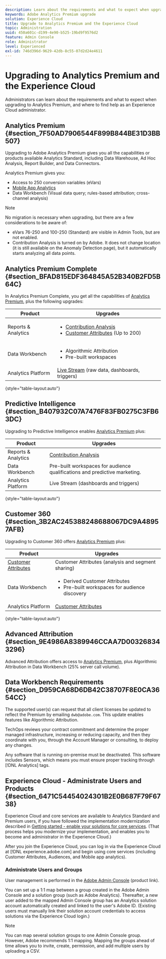 ```yaml
---
description: Learn about the requirements and what to expect when upgrading to Analytics Premium.
keywords: Adobe Analytics Premium upgrade
solution: Experience Cloud
title: Upgrade to Analytics Premium and the Experience Cloud 
topic: Administration
uuid: 450a601c-d199-4e90-b525-19bd9f9576d2
feature: Admin Console
role: Administrator
level: Experienced
exl-id: 746d396d-9629-42db-8c55-07d2d24e4611
---
```

# Upgrading to Analytics Premium and the Experience Cloud

Administrators can learn about the requirements and what to expect when upgrading to Analytics Premium, and where to find help as an Experience Cloud administrator.

## Analytics Premium {#section_7F50AD7906544F899B844BE31D3BB507}

Upgrading to Adobe Analytics Premium gives you all the capabilities or products available Analytics Standard, including Data Warehouse, Ad Hoc Analysis, Report Builder, and Data Connectors.

Analytics Premium gives you:

* Access to 250 conversion variables (eVars)
* [Mobile App Analytics](https://experienceleague.adobe.com/docs/mobile-services/using/home.html?lang=en)
* Data Workbench (Visual data query; rules-based attribution; cross-channel analysis)

>[!NOTE]
>
>No migration is necessary when upgrading, but there are a few considerations to be aware of:
>
>* eVars 76-250 and 100-250 (Standard) are visible in Admin Tools, but are not enabled.
>* Contribution Analysis is turned on by Adobe. It does not change location (it is still available on the Anomaly Detection page), but it automatically starts analyzing all data points.

## Analytics Premium Complete {#section_BFAD815EDF364845A52B340B2FD5B64C}

In Analytics Premium Complete, you get all the capabilities of [Analytics Premium](upgrade-to-analytics-premium.md#section_7F50AD7906544F899B844BE31D3BB507), plus the following upgrades:

| Product | Upgrades |
|--- |--- |
|Reports & Analytics|<ul><li>[Contribution Analysis](https://experienceleague.adobe.com/docs/analytics/analyze/analysis-workspace/virtual-analyst/contribution-analysis/ca-tokens.html?lang=en)</li><li>[Customer Attributes](attributes.md#concept_ACFEE7C8B8E94875BA0825CDF4913AF1) (Up to 200)</li></ul>|
|Data Workbench|<ul><li>Algorithmic Attribution</li><li>Pre-built workspaces</li></ul>|
|Analytics Platform|[Live Stream](https://github.com/AdobeDocs/analytics-1.4-apis/blob/master/docs/live-stream-api/index.md) (raw data, dashboards, triggers)|

{style="table-layout:auto"}

## Predictive Intelligence {#section_B407932C07A7476F83FB0275C3FB63DC}

Upgrading to Predictive Intelligence enables [Analytics Premium](upgrade-to-analytics-premium.md#section_7F50AD7906544F899B844BE31D3BB507) plus: 

|  Product  | Upgrades  |
|---|---|
|  Reports & Analytics  | [Contribution Analysis](https://experienceleague.adobe.com/docs/analytics/analyze/analysis-workspace/virtual-analyst/contribution-analysis/ca-tokens.html?lang=en)  |
|  Data Workbench  | Pre-built workspaces for audience qualifications and predictive marketing.  |
|  Analytics Platform  | Live Stream (dashboards and triggers)  |

{style="table-layout:auto"}

## Customer 360 {#section_3B2AC245388248688067DC9A48957AFB}

Upgrading to Customer 360 offers [Analytics Premium](upgrade-to-analytics-premium.md#section_7F50AD7906544F899B844BE31D3BB507) plus:

| Product | Upgrades |
|--- |--- |
|[Customer Attributes](attributes.md)|Customer Attributes  (analysis and segment sharing)|
|Data Workbench|<ul><li>Derived Customer Attributes</li><li>Pre-built workspaces for audience discovery</li></ul>|
|Analytics Platform|[Customer Attributes](attributes.md)|

{style="table-layout:auto"}

## Advanced Attribution {#section_9E4986A8389946CCAA7D003268343296}

Advanced Attribution offers access to [Analytics Premium](upgrade-to-analytics-premium.md#section_7F50AD7906544F899B844BE31D3BB507), plus Algorithmic Attribution in Data Workbench (25% server call volume).

## Data Workbench Requirements {#section_D959CA68D6DB42C38707F8E0CA3654CC}

The supported user(s) can request that all client licenses be updated to reflect the Premium by emailing `dwb@adobe.com`. This update enables features like Algorithmic Attribution.

TechOps reviews your contract commitment and determine the proper managed infrastructure, increasing or reducing capacity, and then they coordinate with you, through the Account Manager or consulting, to deploy any changes.

Any software that is running on-premise must be deactivated. This software includes Sensors, which means you must ensure proper tracking through [!DNL Analytics] tags.

## Experience Cloud - Administrate Users and Products {#section_6471C54454024301B2E0B687F79F6738}

Experience Cloud and core services are available to Analytics Standard and Premium users, if you have followed the implementation modernization described in [Getting started - enable your solutions for core services](core-services.md#concept_07ED1D5C64234E77976E6D572E78FB9C). (That process helps you modernize your implementation, and enables you to become and administrator in the Experience Cloud.)

After you join the Experience Cloud, you can log in via the Experience Cloud at [!DNL experience.adobe.com] and begin using core services (including Customer Attributes, Audiences, and Mobile app analytics).

### Administrate Users and Groups

User management is performed in the [Adobe Admin Console](https://helpx.adobe.com/enterprise/using/admin-console.html) (product link).

You can set up a 1:1 map between a group created in the Adobe Admin Console and a solution group (such as Adobe Analytics). Thereafter, a new user added to the mapped Admin Console group has an Analytics solution account automatically created and linked to the user's Adobe ID. (Existing users must manually link their solution account credentials to access solutions via the Experience Cloud login.)

>[!NOTE]
>
>You can map several solution groups to one Admin Console group. However, Adobe recommends 1:1 mapping. Mapping the groups ahead of time allows you to invite, create, permission, and add multiple users by uploading a CSV.
